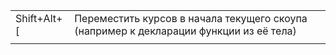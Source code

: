 |  |  |
| :--- | :--- |
| Shift+Alt+\[ | Переместить курсов в начала текущего скоупа \(например к декларации функции из её тела\) |
|  |  |




